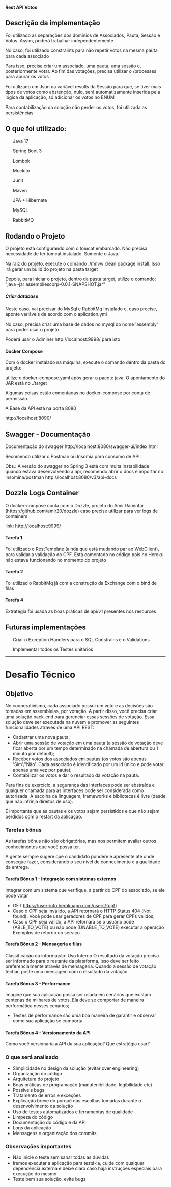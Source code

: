 #### Rest API Votos

<h2>Descrição da implementação</h2>
<p> Foi utilizado as separações dos domínios de Associados, Pauta, Sessão e Votos. Assim, poderá trabalhar independentemente </p>
<p> No caso, foi utilizado constraints para não repetir votos na mesma pauta para cada associado </p>
<p> Para isso, precisa criar um associado, uma pauta, uma sessão e, posteriormente votar. Ao fim das votações, precisa utilizar o /processes
para apurar os votos </p>
<p> Foi utilizado um Json na variável results da Sessão para que, se tiver mais tipos de votos como abstenção, nulo, será automatizamente inserida 
pela lógica da aplicação, só adicionar os votos no ENUM</p>
<p> Para contabilização da solução não perder os votos, foi utilizada as persistências </p>

<h2>O que foi utilizado:</h2>

<ul>Java 17</ul>
<ul>Spring Boot 3</ul>
<ul>Lombok</ul>
<ul>Mockito</ul>
<ul>Junit</ul>
<ul>Maven</ul>
<ul>JPA + Hibernate</ul>
<ul>MySQL</ul>
<ul>RabbitMQ</ul>

<h2>Rodando o Projeto</h2>

<p>O projeto está configurando com o tomcat embarcado. Não precisa necessidade de ter tomcat instalado. Somente o Java.</p>
<p>Na raiz do projeto, execute o comando ./mnvw clean package install. Isso irá gerar um build do projeto na pasta target</p>
<p>Depois, para iniciar o projeto, dentro da pasta target, utilize o comando: "java -jar assembliescorp-0.0.1-SNAPSHOT.jar"

<h5> Criar database </h5>
<p>Neste caso, vai precisar do MySql e RabbitMq Instalado e, caso precise, aponte variáveis de acordo com o aplication.yml</p>
<p> No caso, precisa criar uma base de dados no mysql do nome 'assembly' para poder usar o projeto </p>
<p> Poderá usar o Adminer http://localhost:9998/ para isto </p>

<h4> Docker Compose </h4>
<p>Com o docker instalado na máquina, execute o comando dentro da pasta do projeto:<p>
<p>utilize o docker-compose.yaml após gerar o pacote java. O apontamento do JAR está no ./target</p>

<p> Algumas coisas estão comentadas no docker-compose por conta de permissão.</p>

<p>A Base da API está na porta 8080</p>

http://localhost:8090/

<h2>Swagger - Documentação</h2>

<p>Documentação do swagger http://localhost:8080/swagger-ui/index.html</p>
<p>Recomendo utilizar o Postman ou Insomia para consumo de API.</p>
<p>Obs.: A versão do swagger no Spring 3 está com muita instabilidade quando estava desenvolvendo a api, recomendo abrir o docs e importar no insomina/postman http://localhost:8080/v3/api-docs</p>


<h2>Dozzle Logs Container</h2>

<p> O docker-compose conta com o Dozzle, projeto do Amir Raminfar (https://github.com/amir20/dozzle) caso precise utilizar para ver logs de containers </p>
<p> link: http://localhost:9999/ </p>

#### Tarefa 1

<p> Foi utilizado o RestTemplate (ainda que está mudando par ao WebClient), para validar a validação do CPF. Está comentado no código pois
no Heroku não estava funcionando no momento do projeto </p>

#### Tarefa 2

<p> Foi utilizad o RabbitMq já com a construção da Exchange com o bind de filas </p>

#### Tarefa 4
<p> Extratégia foi usada as boas práticas de api/v1 presentes nos resources </p>

## Futuras implementações
<ul>Criar o Exception Handlers para o SQL Constrains e o Validations</ul>
<ul>Implementar todos os Testes unitários</ul>


---

# Desafio Técnico
## Objetivo
No cooperativismo, cada associado possui um voto e as decisões são tomadas em assembleias, por votação. A partir disso, você precisa criar uma solução back-end para gerenciar essas sessões de votação. Essa solução deve ser executada na nuvem e promover as seguintes funcionalidades através de uma API REST:
- Cadastrar uma nova pauta;
- Abrir uma sessão de votação em uma pauta (a sessão de votação deve ficar aberta por um tempo determinado na chamada de abertura ou 1 minuto por default);
- Receber votos dos associados em pautas (os votos são apenas 'Sim'/'Não'. Cada associado é identificado por um id único e pode votar apenas uma vez por pauta);
- Contabilizar os votos e dar o resultado da votação na pauta.

Para fins de exercício, a segurança das interfaces pode ser abstraída e qualquer chamada para as interfaces pode ser considerada como autorizada. A escolha da linguagem, frameworks e bibliotecas é livre (desde que não infrinja direitos de uso).

É importante que as pautas e os votos sejam persistidos e que não sejam perdidos com o restart da aplicação.

### Tarefas bônus
As tarefas bônus não são obrigatórias, mas nos permitem avaliar outros conhecimentos que você possa ter.

A gente sempre sugere que o candidato pondere e apresente até onde consegue fazer, considerando o seu
nível de conhecimento e a qualidade da entrega.
#### Tarefa Bônus 1 - Integração com sistemas externos
Integrar com um sistema que verifique, a partir do CPF do associado, se ele pode votar
- GET https://user-info.herokuapp.com/users/{cpf}
- Caso o CPF seja inválido, a API retornará o HTTP Status 404 (Not found). Você pode usar geradores de CPF para gerar CPFs válidos;
- Caso o CPF seja válido, a API retornará se o usuário pode (ABLE_TO_VOTE) ou não pode (UNABLE_TO_VOTE) executar a operação
Exemplos de retorno do serviço

#### Tarefa Bônus 2 - Mensageria e filas
Classificação da informação: Uso Interno
O resultado da votação precisa ser informado para o restante da plataforma, isso deve ser feito preferencialmente através de mensageria. Quando a sessão de votação fechar, poste uma mensagem com o resultado da votação.

#### Tarefa Bônus 3 - Performance
Imagine que sua aplicação possa ser usada em cenários que existam centenas de milhares de votos. Ela deve se comportar de maneira performática nesses cenários;
- Testes de performance são uma boa maneira de garantir e observar como sua aplicação se comporta.

#### Tarefa Bônus 4 - Versionamento da API
Como você versionaria a API da sua aplicação? Que estratégia usar?

### O que será analisado
- Simplicidade no design da solução (evitar over engineering)
- Organização do código
- Arquitetura do projeto
- Boas práticas de programação (manutenibilidade, legibilidade etc)
- Possíveis bugs
- Tratamento de erros e exceções
- Explicação breve do porquê das escolhas tomadas durante o desenvolvimento da solução
- Uso de testes automatizados e ferramentas de qualidade
- Limpeza do código
- Documentação do código e da API
- Logs da aplicação
- Mensagens e organização dos commits

### Observações importantes
- Não inicie o teste sem sanar todas as dúvidas
- Iremos executar a aplicação para testá-la, cuide com qualquer dependência externa e deixe claro caso haja instruções especiais para execução do mesmo
- Teste bem sua solução, evite bugs
